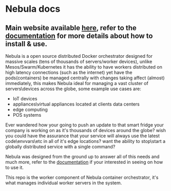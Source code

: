 # Nebula docs

## Main website available [here](https://nebula-orchestrator.github.io/), refer to the [documentation](http://nebula.readthedocs.io/en/latest/) for more details about how to install & use.

Nebula is a open source distributed Docker orchestrator designed for massive scales (tens of thousands of servers/worker devices), unlike Mesos/Swarm/Kubernetes it has the ability to have workers distributed on high latency connections (such as the internet) yet have the pods(containers) be managed centrally with changes taking affect (almost) immediately, this makes Nebula ideal for managing a vast cluster of servers\devices across the globe, some example use cases are:

* IoT devices
* appliances\virtual appliances located at clients data centers 
* edge computing
* POS systems

Ever wandered how your going to push an update to that smart fridge your company is working on as it's thousands of devices around the globe?
wish you could have the assurance that your service will always use the latest code\envvars\etc in all of it's edge locations?
want the ability to stop\start a globally distributed service with a single command?

Nebula was designed from the ground up to answer all of this needs and much more, refer to the [documentation](http://nebula.readthedocs.io/en/latest/) if your interested in seeing on how to use it.

This repo is the worker component of Nebula container orchestrator, it's what manages individual worker servers in the system. 